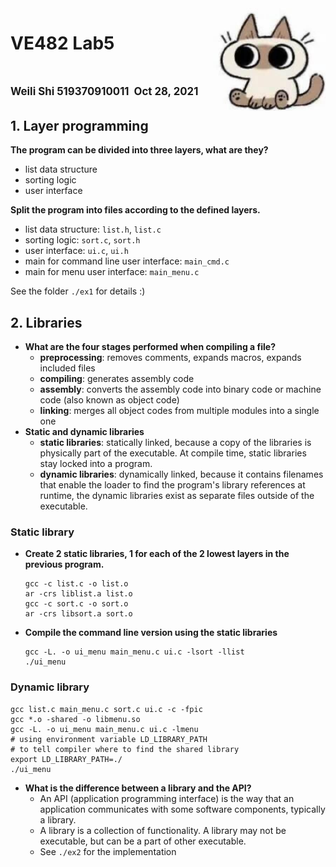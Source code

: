 <script>
   $(document).ready(function() {
     $head = $('#header');
     $head.prepend('<img src=\"cat.jpg\" style=\"float: right;width: 150px;z-index: 289;\"/>')
   });
</script>
<div><img src="cat.jpg" width="180px" align="right"></div>

# VE482 Lab5
# <span style="font-size:0.6em;"> Weili Shi 519370910011  Oct 28, 2021</span>

## 1. Layer programming

**The program can be divided into three layers, what are they?**

- list data structure
- sorting logic
- user interface

**Split the program into files according to the defined layers.**

- list data structure: `list.h`, `list.c`
- sorting logic: `sort.c`, `sort.h`
- user interface: `ui.c`, `ui.h`
- main for command line user interface: `main_cmd.c`
- main for menu user interface: `main_menu.c`

See the folder `./ex1` for details :)

## 2. Libraries

- **What are the four stages performed when compiling a file?**
  - **preprocessing**: removes comments, expands macros, expands included files
  - **compiling**: generates assembly code
  - **assembly**: converts the assembly code into binary code or machine code (also known as object code)
  - **linking**: merges all object codes from multiple modules into a single one
- **Static and dynamic libraries**
  - **static libraries**: statically linked, because a copy of the libraries is physically part of the executable. At compile time, static libraries stay locked into a program.
  - **dynamic libraries**: dynamically linked, because it contains filenames that enable the loader to find the program's library references at runtime, the dynamic libraries exist as separate files outside of the executable.

### Static library

- **Create 2 static libraries, 1 for each of the 2 lowest layers in the previous program.**

  ```shell
  gcc -c list.c -o list.o
  ar -crs liblist.a list.o
  gcc -c sort.c -o sort.o
  ar -crs libsort.a sort.o
  ```

- **Compile the command line version using the static libraries**

  ```shell
  gcc -L. -o ui_menu main_menu.c ui.c -lsort -llist
  ./ui_menu
  ```

### Dynamic library

```shell
gcc list.c main_menu.c sort.c ui.c -c -fpic
gcc *.o -shared -o libmenu.so
gcc -L. -o ui_menu main_menu.c ui.c -lmenu
# using environment variable LD_LIBRARY_PATH
# to tell compiler where to find the shared library
export LD_LIBRARY_PATH=./
./ui_menu
```

- **What is the difference between a library and the API?**
  - An API (application programming interface) is the way that an application communicates with some software components, typically a library.
  - A library is a collection of functionality. A library may not be executable, but can be a part of other executable.
  - See `./ex2` for the implementation

